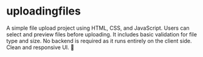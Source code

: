 # uploadingfiles
A simple file upload project using HTML, CSS, and JavaScript. Users can select and preview files before uploading. It includes basic validation for file type and size. No backend is required as it runs entirely on the client side. Clean and responsive UI. 🚀
